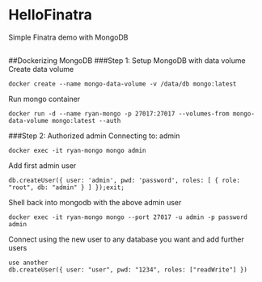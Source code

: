 # HelloFinatra
Simple Finatra demo with MongoDB

##

##Dockerizing MongoDB
###Step 1: Setup MongoDB with data volume
Create data volume
```
docker create --name mongo-data-volume -v /data/db mongo:latest
```
Run mongo container
```
docker run -d --name ryan-mongo -p 27017:27017 --volumes-from mongo-data-volume mongo:latest --auth
```

###Step 2: Authorized admin
Connecting to: admin
```
docker exec -it ryan-mongo mongo admin
```
Add first admin user
```
db.createUser({ user: 'admin', pwd: 'password', roles: [ { role: "root", db: "admin" } ] });exit;
```

Shell back into mongodb with the above admin user
```
docker exec -it ryan-mongo mongo --port 27017 -u admin -p password admin
```
Connect using the new user to any database you want and add further users
```
use another
db.createUser({ user: "user", pwd: "1234", roles: ["readWrite"] })
```
